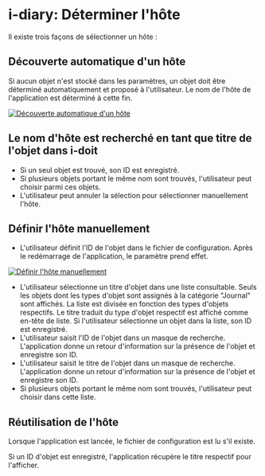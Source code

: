 # i-diary: Déterminer l'hôte

Il existe trois façons de sélectionner un hôte :

Découverte automatique d'un hôte
-----------------------------

Si aucun objet n'est stocké dans les paramètres, un objet doit être déterminé automatiquement et proposé à l'utilisateur. Le nom de l'hôte de l'application est déterminé à cette fin.

[![Découverte automatique d'un hôte](../../assets/images/en/i-doit-pro-add-ons/i-diary/determine-the-host/1-dth.png)](../../assets/images/en/i-doit-pro-add-ons/i-diary/determine-the-host/1-dth.png)

Le nom d'hôte est recherché en tant que titre de l'objet dans i-doit
----------------------------------------------------------

*   Si un seul objet est trouvé, son ID est enregistré.
*   Si plusieurs objets portant le même nom sont trouvés, l'utilisateur peut choisir parmi ces objets.
*   L'utilisateur peut annuler la sélection pour sélectionner manuellement l'hôte.
    

Définir l'hôte manuellement
-----------------

*   L'utilisateur définit l'ID de l'objet dans le fichier de configuration. Après le redémarrage de l'application, le paramètre prend effet.

[![Définir l'hôte manuellement](../../assets/images/en/i-doit-pro-add-ons/i-diary/determine-the-host/1-dth.png)](../../assets/images/en/i-doit-pro-add-ons/i-diary/determine-the-host/1-dth.png)

*   L'utilisateur sélectionne un titre d'objet dans une liste consultable. Seuls les objets dont les types d'objet sont assignés à la catégorie "Journal" sont affichés. La liste est divisée en fonction des types d'objets respectifs. Le titre traduit du type d'objet respectif est affiché comme en-tête de liste. Si l'utilisateur sélectionne un objet dans la liste, son ID est enregistré.
*   L'utilisateur saisit l'ID de l'objet dans un masque de recherche. L'application donne un retour d'information sur la présence de l'objet et enregistre son ID.
*   L'utilisateur saisit le titre de l'objet dans un masque de recherche. L'application donne un retour d'information sur la présence de l'objet et enregistre son ID.
*   Si plusieurs objets portant le même nom sont trouvés, l'utilisateur peut choisir dans cette liste.
    

Réutilisation de l'hôte
----------

Lorsque l'application est lancée, le fichier de configuration est lu s'il existe.

Si un ID d'objet est enregistré, l'application récupère le titre respectif pour l'afficher.
